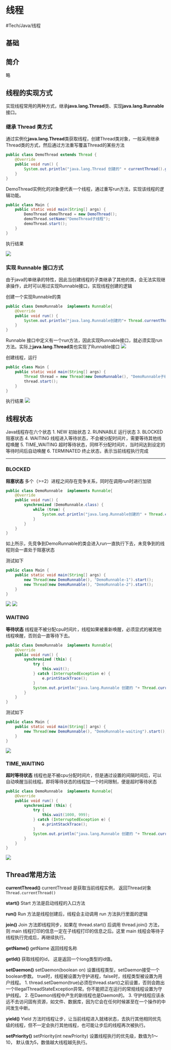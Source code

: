 # 线程
#Tech/Java/线程

## 基础
## 简介
略
## 线程的实现方式
实现线程常用的两种方式，继承**java.lang.Thread**类、实现**java.lang.Runnable**接口。

### 继承 Thread 类方式
通过实例化**java.lang.Thread**类获取线程，创建Thread类对象，一般采用继承Thread类的方式，然后通过方法重写覆盖Thread的某些方法
``` java
public class DemoThread extends Thread {
    @Override
    public void run() {
        System.out.println("java.lang.Thread 创建的" + currentThread().getName() + "线程");
    }
}
```

DemoThread实例化的对象便代表一个线程，通过重写run方法，实现该线程的逻辑功能。
``` java
public class Main {
    public static void main(String[] args) {
        DemoThread demoThread = new DemoThread();
        demoThread.setName("DemoThread子线程");
        demoThread.start();
    }
}
```

执行结果

![](%E7%BA%BF%E7%A8%8B/AA6A70DF-9377-43D5-96FF-921D23C02249.png)

### 实现 Runnable 接口方式
由于java的单继承的特性，因此当创建线程的子类继承了其他的类，会无法实现继承操作，此时可以用过实现Runnable接口，实现线程创建的逻辑

创建一个实现Runnable的类
```java
public class DemoRunnable  implements Runnable{
    @Override
    public void run() {
        System.out.println("java.lang.Runnable创建的"+ Thread.currentThread().getName() +"线程");
    }
}
```

Runnable 接口中定义有一个run方法，因此实现Runnable接口，就必须实现run方法。实际上**java.lang.Thread**类也实现了Runnable接口
![](%E7%BA%BF%E7%A8%8B/59E85AE5-0D55-489D-98F0-D75EFC35BBA6.png)

创建线程，运行
```java
public class Main {
    public static void main(String[] args) {
        Thread thread = new Thread(new DemoRunnable(), "DemoRunnable子线程");
        thread.start();
    }
}
```

执行结果
![](%E7%BA%BF%E7%A8%8B/F7DE9DBB-23B6-4969-B001-AB7504CF4528.png)

## 线程状态
Java线程存在六个状态
		1. NEW  初始状态
		2. RUNNABLE  运行状态
		3. BLOCKED 阻塞状态
		4. WAITING 线程进入等待状态，不会被分配时间片，需要等待其他线程唤醒
		5. TIME_WAITING 超时等待状态，同样不分配时间片，当时间达到设定的等待时间后自动唤醒
		6. TERMINATED 终止状态，表示当前线程执行完成
- - - -
### BLOCKED
**阻塞状态** 多个（>=2）进程之间存在竞争关系，同时在调用run时进行加锁
``` java
public class DemoRunnable  implements Runnable{
    @Override
    public void run() {
        synchronized (DemoRunnable.class) {
            while (true) {
                System.out.println("java.lang.Runnable创建的" + Thread.currentThread().getName() + "线程");
            }
        }
    }
}
```

如上所示，先竞争到DemoRunnable的类会进入run一直执行下去，未竞争到的线程则会一直处于阻塞状态
 
测试如下
```java
public class Main {
    public static void main(String[] args) {
        new Thread(new DemoRunnable(), "DemoRunnable-1").start();
        new Thread(new DemoRunnable(), "DemoRunnable-2").start();
    }
}
```

![](%E7%BA%BF%E7%A8%8B/5EC4F451-7E1B-4002-B41E-1BA3B78C4AFB.png)
![](%E7%BA%BF%E7%A8%8B/F53F4D67-615C-4B22-BD00-FBE1D56F00C2.png)

### WAITING
**等待状态** 线程是不被分配cpu时间片，线程如果被重新唤醒，必须显式的被其他线程唤醒，否则会一直等待下去。

``` java
public class DemoRunnable  implements Runnable{
    @Override
    public void run() {
        synchronized (this) {
            try {
                this.wait();
            } catch (InterruptedException e) {
                e.printStackTrace();
            }
            System.out.println("java.lang.Runnable 创建的 "+ Thread.currentThread().getName() +"线程");
        }
    }
}
```

测试如下
``` java
public class Main {
    public static void main(String[] args) {
        new Thread(new DemoRunnable(), "DemoRunnable-waiting").start();
    }
}
```

![](%E7%BA%BF%E7%A8%8B/60DA4BE4-2512-4D92-B088-0BD7439414BD.png)

### TIME_WAITING
**超时等待状态** 线程也是不被cpu分配时间片，但是通过设置的间隔时间后，可以自动唤醒当前线程。即将等待状态的线程加一个时间限制，便是超时等待状态
``` java
public class DemoRunnable  implements Runnable{
    @Override
    public void run() {
        synchronized (this) {
            try {
                this.wait(1000, 999);
            } catch (InterruptedException e) {
                e.printStackTrace();
            }
            System.out.println("java.lang.Runnable 创建的 "+ Thread.currentThread().getName() +"线程");
        }
    }
}
```

![](%E7%BA%BF%E7%A8%8B/EB6366A9-CCA3-4609-B049-75123FDB8CCA.png)

## Thread常用方法
**currentThread()** 
currentThread 是获取当前线程实例， 返回Thread对象
`Thread.currentThread()` 

**start()** 
Start 方法是启动线程的入口方法

**run()** 
Run 方法是线程创建后，线程会主动调用 run 方法执行里面的逻辑

**join()**
Join 方法即线程同步，如果在 thread.start() 后调用 thread.join() 方法， 则 main 线程打印的信息一定在子线程打印的信息之后。这里 main 线程会等待子线程执行完成后，再继续执行。

**getName()**
getName 返回线程名称

**getId()**
获取线程的id， 这是返回一个long类型的id值。

**setDaemon()**
 setDaemon(boolean on) 设置线程类型，setDaemon接受一个boolean参数。 true时，线程被设置为守护进程，false时，线程类型被设置为用户线程。
			1. thread.setDaemon(true)必须在thread.start()之前设置，否则会跑出一个IllegalThreadStateException异常。你不能把正在运行的常规线程设置为守护线程。 
			2. 在Daemon线程中产生的新线程也是Daemon的。
			3. 守护线程应该永远不去访问固有资源，如文件、数据库，因为它会在任何时候甚至在一个操作的中间发生中断。

**yield()**
Yield 方法时线程让步，让当前线程进入就绪状态，去执行其他相同优先级的线程，但不一定会执行其他线程，也可能让步后的线程再次被执行。

**setPriority()**
setPriority(int newPriority) 设置线程执行的优先级，数值为1～10， 默认值为5，数值越大线程越先执行。

















